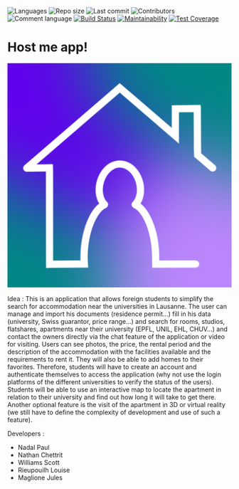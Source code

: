 ![Languages](https://img.shields.io/github/languages/top/host-me-app/host-me)
![Repo size](https://img.shields.io/github/repo-size/host-me-app/host-me)
![Last commit](https://img.shields.io/github/last-commit/host-me-app/host-me)
![Contributors](https://img.shields.io/github/contributors/host-me-app/host-me)
![Comment language](https://img.shields.io/badge/comment%20language-english-orange)
[![Build Status](https://api.cirrus-ci.com/github/host-me-app/host-me.svg)](https://cirrus-ci.com/github/host-me-app/host-me)
[![Maintainability](https://api.codeclimate.com/v1/badges/14ec7e18db1effc26145/maintainability)](https://codeclimate.com/github/host-me-app/host-me/maintainability)
[![Test Coverage](https://api.codeclimate.com/v1/badges/14ec7e18db1effc26145/test_coverage)](https://codeclimate.com/github/host-me-app/host-me/test_coverage)

# Host me app!

![<img src="app/src/main/ic_launcher-playstore.png" width="50"/>](app/src/main/ic_launcher-playstore.png)

Idea :
This is an application that allows foreign students to simplify the search for accommodation near
the universities in Lausanne. The user can manage and import his documents (residence permit...)
fill in his data (university, Swiss guarantor, price range...) and search for rooms, studios,
flatshares, apartments near their university (EPFL, UNIL, EHL, CHUV...) and contact the owners
directly via the chat feature of the application or video for visiting. Users can see photos, the
price, the rental period and the description of the accommodation with the facilities available and
the requirements to rent it. They will also be able to add homes to their favorites. Therefore,
students will have to create an account and authenticate themselves to access the application (why
not use the login platforms of the different universities to verify the status of the users).
Students will be able to use an interactive map to locate the apartment in relation to their
university and find out how long it will take to get there. Another optional feature is the visit of
the apartment in 3D or virtual reality (we still have to define the complexity of development and
use of such a feature).

Developers :

- Nadal Paul
- Nathan Chettrit
- Williams Scott
- Rieupouilh Louise
- Maglione Jules 

